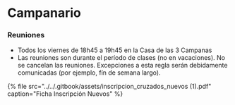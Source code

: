 # Campanario

### Reuniones

* Todos los viernes de 18h45 a 19h45 en la Casa de las 3 Campanas
* Las reuniones son durante el período de clases \(no en vacaciones\). No se cancelan las reuniones. Excepciones a esta regla serán debidamente comunicadas \(por ejemplo, fín de semana largo\). 

{% file src="../../.gitbook/assets/inscripcion\_cruzados\_nuevos \(1\).pdf" caption="Ficha Inscripción Nuevos" %}

